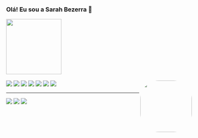 ### Olá! Eu sou a Sarah Bezerra 👋

<div>
  <p>
    
  </p>
  <img height="150em" src="https://github-readme-stats.vercel.app/api/top-langs/?username=SarahBezerra&layout=compact&langs_count=7&theme=dracula"/>
</div>

<div style="display: inline_block"><br>
  <img src="https://img.icons8.com/dusk/64/000000/javascript.png"/>
  <img src="https://img.icons8.com/dusk/64/000000/html-5.png"/>
  <img src="https://img.icons8.com/dusk/64/000000/css3.png"/>
  <img src="https://img.icons8.com/bubbles/50/000000/react.png"/>  
  <img src="https://img.icons8.com/fluency/48/000000/node-js.png"/>
  <img src="https://img.icons8.com/dusk/64/000000/visual-studio-code-2019.png"/>
  <img src="https://img.icons8.com/dusk/64/000000/linux.png"/>
  
  
  <img align="right" alt="" height="140" style="border-radius:50px;" src="https://steamuserimages-a.akamaihd.net/ugc/1631947648964785474/81CBA15178466DD47195A239232202E78987B714/?imw=637&imh=358&ima=fit&impolicy=Letterbox&imcolor=%23000000&letterbox=true">
</div>

 <hr/> 

<div> 
  <a href="https://www.instagram.com/sarah_bzrra/" target="_blank"><img src="https://img.shields.io/badge/-Instagram-%23E4405F?style=for-the-badge&logo=instagram&logoColor=white"></a>
  <a href = "mailto:sarahbezerra@gmail.com"><img src="https://img.shields.io/badge/-Gmail-%23333?style=for-the-badge&logo=gmail&logoColor=white" target="_blank"></a>
  <a href="https://www.linkedin.com/in/sarah-bezerra-0a8124213/" target="_blank"><img src="https://img.shields.io/badge/-LinkedIn-%230077B5?style=for-the-badge&logo=linkedin&logoColor=white" target="_blank"></a>  
</div>
  
  
